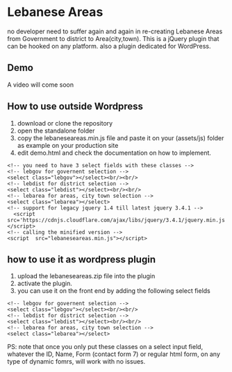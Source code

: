 # Lebanese Areas
no developer need to suffer again and again in re-creating Lebanese Areas from Government to district to Area(city,town). 
This is a  jQuery plugin that can be hooked on any platform. also a plugin dedicated for WordPress.

## Demo
A video will come soon

## How to use outside Wordpress
1. download or clone the repository
2. open the standalone folder
3. copy the lebaneseareas.min.js file and paste it on your (assets/js) folder as example on your production site
4. edit demo.html and check the documentation on how to implement.

```
<!-- you need to have 3 select fields with these classes -->
<!-- lebgov for governent selection -->
<select class="lebgov"></select><br/><br/>
<!-- lebdist for district selection -->
<select class="lebdist"></select><br/><br/>
<!-- lebarea for areas, city town selection -->
<select class="lebarea"></select>
<!-- support for legacy jquery 1.4 till latest jquery 3.4.1 -->
  <script src='https://cdnjs.cloudflare.com/ajax/libs/jquery/3.4.1/jquery.min.js'></script>
<!-- calling the minified version -->
<script  src="lebaneseareas.min.js"></script>

```


## how to use it as wordpress plugin
1. upload the lebaneseareas.zip file into the plugin
2. activate the plugin.
3. you can use it on the front end by adding the following select fields

```
<!-- lebgov for governent selection -->
<select class="lebgov"></select><br/><br/>
<!-- lebdist for district selection -->
<select class="lebdist"></select><br/><br/>
<!-- lebarea for areas, city town selection -->
<select class="lebarea"></select>

```
PS: note that once you only put these classes on a select input field, whatever the ID, Name, Form (contact form 7) or regular html form, on any type of dynamic fomrs, will work with no issues.